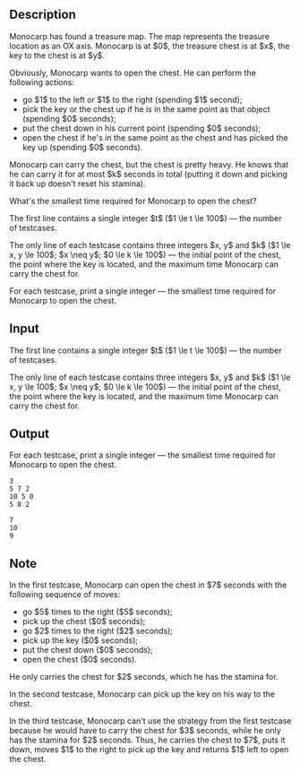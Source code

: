 ## Description

<div><p>Monocarp has found a treasure map. The map represents the treasure location as an OX axis. Monocarp is at $0$, the treasure chest is at $x$, the key to the chest is at $y$.</p><p>Obviously, Monocarp wants to open the chest. He can perform the following actions: </p><ul> <li> go $1$ to the left or $1$ to the right (spending $1$ second); </li><li> pick the key or the chest up if he is in the same point as that object (spending $0$ seconds); </li><li> put the chest down in his current point (spending $0$ seconds); </li><li> open the chest if he's in the same point as the chest and has picked the key up (spending $0$ seconds). </li></ul><p>Monocarp can carry the chest, but the chest is pretty heavy. He knows that he can carry it for at most $k$ seconds in total (putting it down and picking it back up doesn't reset his stamina).</p><p>What's the smallest time required for Monocarp to open the chest?</p></div><div class="input-specification"><p>The first line contains a single integer $t$ ($1 \le t \le 100$)&nbsp;— the number of testcases.</p><p>The only line of each testcase contains three integers $x, y$ and $k$ ($1 \le x, y \le 100$; $x \neq y$; $0 \le k \le 100$)&nbsp;— the initial point of the chest, the point where the key is located, and the maximum time Monocarp can carry the chest for.</p></div><div class="output-specification"><p>For each testcase, print a single integer&nbsp;— the smallest time required for Monocarp to open the chest.</p></div>

## Input

<p>The first line contains a single integer $t$ ($1 \le t \le 100$)&nbsp;— the number of testcases.</p><p>The only line of each testcase contains three integers $x, y$ and $k$ ($1 \le x, y \le 100$; $x \neq y$; $0 \le k \le 100$)&nbsp;— the initial point of the chest, the point where the key is located, and the maximum time Monocarp can carry the chest for.</p>

## Output

<p>For each testcase, print a single integer&nbsp;— the smallest time required for Monocarp to open the chest.</p>





```input1|2,4
3
5 7 2
10 5 0
5 8 2
```




```output1
7
10
9
```



## Note

<p>In the first testcase, Monocarp can open the chest in $7$ seconds with the following sequence of moves: </p><ul> <li> go $5$ times to the right ($5$ seconds); </li><li> pick up the chest ($0$ seconds); </li><li> go $2$ times to the right ($2$ seconds); </li><li> pick up the key ($0$ seconds); </li><li> put the chest down ($0$ seconds); </li><li> open the chest ($0$ seconds). </li></ul><p>He only carries the chest for $2$ seconds, which he has the stamina for.</p><p>In the second testcase, Monocarp can pick up the key on his way to the chest.</p><p>In the third testcase, Monocarp can't use the strategy from the first testcase because he would have to carry the chest for $3$ seconds, while he only has the stamina for $2$ seconds. Thus, he carries the chest to $7$, puts it down, moves $1$ to the right to pick up the key and returns $1$ left to open the chest.</p>
